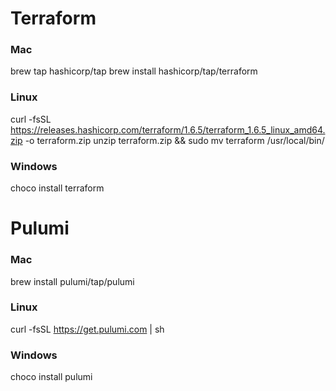 # Terraform
### Mac
brew tap hashicorp/tap
brew install hashicorp/tap/terraform

### Linux
curl -fsSL https://releases.hashicorp.com/terraform/1.6.5/terraform_1.6.5_linux_amd64.zip -o terraform.zip
unzip terraform.zip && sudo mv terraform /usr/local/bin/

### Windows
choco install terraform

# Pulumi
### Mac
brew install pulumi/tap/pulumi

### Linux
curl -fsSL https://get.pulumi.com | sh

### Windows
choco install pulumi